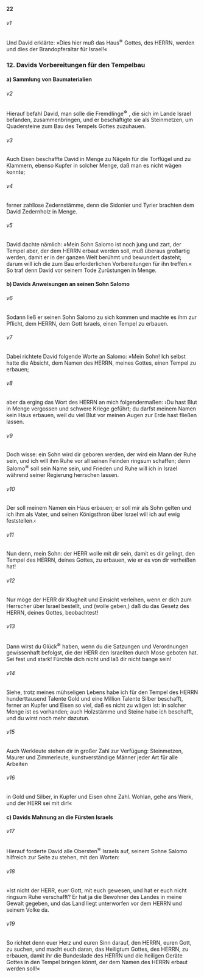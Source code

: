 __22__

###### v1
Und David erklärte: »Dies hier muß das Haus<sup title="= die Wohnstätte">&#x2732;</sup>
 Gottes, des HERRN, werden und dies der Brandopferaltar für Israel!«

### 12. Davids Vorbereitungen für den Tempelbau

#### a) Sammlung von Baumaterialien


###### v2
Hierauf befahl David, man solle die Fremdlinge<sup title="= Nicht-Israeliten">&#x2732;</sup>
, die sich im Lande Israel befanden, zusammenbringen, und er beschäftigte sie als Steinmetzen, um Quadersteine zum Bau des Tempels Gottes zuzuhauen.

###### v3
Auch Eisen beschaffte David in Menge zu Nägeln für die Torflügel und zu Klammern, ebenso Kupfer in solcher Menge, daß man es nicht wägen konnte;

###### v4
ferner zahllose Zedernstämme, denn die Sidonier und Tyrier brachten dem David Zedernholz in Menge.

###### v5
David dachte nämlich: »Mein Sohn Salomo ist noch jung und zart, der Tempel aber, der dem HERRN erbaut werden soll, muß überaus großartig werden, damit er in der ganzen Welt berühmt und bewundert dasteht; darum will ich die zum Bau erforderlichen Vorbereitungen für ihn treffen.« So traf denn David vor seinem Tode Zurüstungen in Menge.

#### b) Davids Anweisungen an seinen Sohn Salomo


###### v6
Sodann ließ er seinen Sohn Salomo zu sich kommen und machte es ihm zur Pflicht, dem HERRN, dem Gott Israels, einen Tempel zu erbauen.

###### v7
Dabei richtete David folgende Worte an Salomo: »Mein Sohn! Ich selbst hatte die Absicht, dem Namen des HERRN, meines Gottes, einen Tempel zu erbauen;

###### v8
aber da erging das Wort des HERRN an mich folgendermaßen: ›Du hast Blut in Menge vergossen und schwere Kriege geführt; du darfst meinem Namen kein Haus erbauen, weil du viel Blut vor meinen Augen zur Erde hast fließen lassen.

###### v9
Doch wisse: ein Sohn wird dir geboren werden, der wird ein Mann der Ruhe sein, und ich will ihm Ruhe vor all seinen Feinden ringsum schaffen; denn Salomo<sup title="d.h. der Friedliche, Friedensmann">&#x2732;</sup>
 soll sein Name sein, und Frieden und Ruhe will ich in Israel während seiner Regierung herrschen lassen.

###### v10
Der soll meinem Namen ein Haus erbauen; er soll mir als Sohn gelten und ich ihm als Vater, und seinen Königsthron über Israel will ich auf ewig feststellen.‹

###### v11
Nun denn, mein Sohn: der HERR wolle mit dir sein, damit es dir gelingt, den Tempel des HERRN, deines Gottes, zu erbauen, wie er es von dir verheißen hat!

###### v12
Nur möge der HERR dir Klugheit und Einsicht verleihen, wenn er dich zum Herrscher über Israel bestellt, und (wolle geben,) daß du das Gesetz des HERRN, deines Gottes, beobachtest!

###### v13
Dann wirst du Glück<sup title="oder: Erfolg">&#x2732;</sup>
 haben, wenn du die Satzungen und Verordnungen gewissenhaft befolgst, die der HERR den Israeliten durch Mose geboten hat. Sei fest und stark! Fürchte dich nicht und laß dir nicht bange sein!

###### v14
Siehe, trotz meines mühseligen Lebens habe ich für den Tempel des HERRN hunderttausend Talente Gold und eine Million Talente Silber beschafft, ferner an Kupfer und Eisen so viel, daß es nicht zu wägen ist: in solcher Menge ist es vorhanden; auch Holzstämme und Steine habe ich beschafft, und du wirst noch mehr dazutun.

###### v15
Auch Werkleute stehen dir in großer Zahl zur Verfügung: Steinmetzen, Maurer und Zimmerleute, kunstverständige Männer jeder Art für alle Arbeiten

###### v16
in Gold und Silber, in Kupfer und Eisen ohne Zahl. Wohlan, gehe ans Werk, und der HERR sei mit dir!«

#### c) Davids Mahnung an die Fürsten Israels


###### v17
Hierauf forderte David alle Obersten<sup title="oder: Fürsten">&#x2732;</sup>
 Israels auf, seinem Sohne Salomo hilfreich zur Seite zu stehen, mit den Worten:

###### v18
»Ist nicht der HERR, euer Gott, mit euch gewesen, und hat er euch nicht ringsum Ruhe verschafft? Er hat ja die Bewohner des Landes in meine Gewalt gegeben, und das Land liegt unterworfen vor dem HERRN und seinem Volke da.

###### v19
So richtet denn euer Herz und euren Sinn darauf, den HERRN, euren Gott, zu suchen, und macht euch daran, das Heiligtum Gottes, des HERRN, zu erbauen, damit ihr die Bundeslade des HERRN und die heiligen Geräte Gottes in den Tempel bringen könnt, der dem Namen des HERRN erbaut werden soll!«